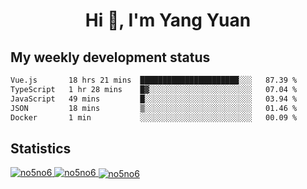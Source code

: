 <h1 align="center">Hi 👋, I'm Yang Yuan</h1>


## My weekly development status
<!--START_SECTION:waka-->

```txt
Vue.js       18 hrs 21 mins  ██████████████████████░░░   87.39 %
TypeScript   1 hr 28 mins    █▓░░░░░░░░░░░░░░░░░░░░░░░   07.04 %
JavaScript   49 mins         █░░░░░░░░░░░░░░░░░░░░░░░░   03.94 %
JSON         18 mins         ▒░░░░░░░░░░░░░░░░░░░░░░░░   01.46 %
Docker       1 min           ░░░░░░░░░░░░░░░░░░░░░░░░░   00.09 %
```

<!--END_SECTION:waka-->

## Statistics
<a href="https://github.com/anuraghazra/github-readme-stats">
  <img src="https://github-readme-stats.vercel.app/api/top-langs/?username=no5no6&theme=dracula" alt="no5no6">
</a>
<a href="https://github.com/anuraghazra/github-readme-stats">
  <img src="https://github-readme-stats.vercel.app/api?username=no5no6&show_icons=true&theme=dracula&line_height=40" alt="no5no6">
</a>
<a href="https://github.com/anuraghazra/github-readme-stats">
  <img align="center" src="https://github-readme-streak-stats.herokuapp.com/?user=no5no6&theme=dracula" alt="no5no6" />
</a>